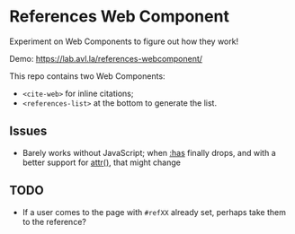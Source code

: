# References Web Component

Experiment on Web Components to figure out how they work!

Demo: https://lab.avl.la/references-webcomponent/

This repo contains two Web Components:

* `<cite-web>` for inline citations;
* `<references-list>` at the bottom to generate the list.

## Issues

* Barely works without JavaScript; when [:has](https://developer.mozilla.org/en-US/docs/Web/CSS/:has)
finally drops, and with a better support for [attr()](https://developer.mozilla.org/en-US/docs/Web/CSS/attr()),
that might change

## TODO

* If a user comes to the page with `#refXX` already set, perhaps take them to the reference?
